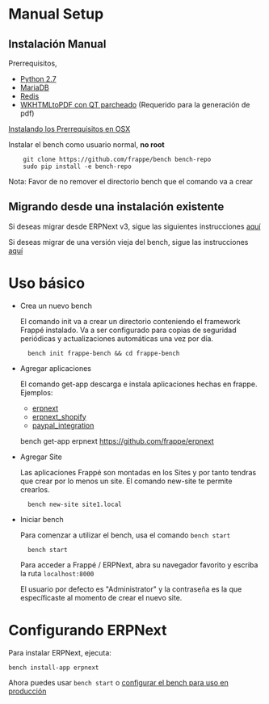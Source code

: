 <!-- add-breadcrumbs -->
# Manual Setup

Instalación Manual
--------------

Prerrequisitos,

* [Python 2.7](https://www.python.org/download/releases/2.7/)
* [MariaDB](https://mariadb.org/)
* [Redis](http://redis.io/topics/quickstart)
* [WKHTMLtoPDF con QT parcheado](http://wkhtmltopdf.org/downloads.html) (Requerido para la generación de pdf)

[Instalando los Prerrequisitos en OSX](https://github.com/frappe/bench/wiki/Installing-Bench-Pre-requisites-on-MacOSX)

Instalar el bench como usuario normal, **no root**

		git clone https://github.com/frappe/bench bench-repo
		sudo pip install -e bench-repo

Nota: Favor de no remover el directorio bench que el comando va a crear

Migrando desde una instalación existente
------------------------------------

Si deseas migrar desde ERPNext v3, sigue las siguientes instrucciones [aquí](https://github.com/frappe/bench/wiki/Migrating-from-ERPNext-version-3)

Si deseas migrar de una versión vieja del bench, sigue las instrucciones [aquí](https://github.com/frappe/bench/wiki/Migrating-from-old-bench)


Uso básico
===========

* Crea un nuevo bench

	El comando init va a crear un directorio conteniendo el framework Frappé instalado.
	Va a ser configurado para copias de seguridad periódicas y actualizaciones automáticas una vez por día.

		bench init frappe-bench && cd frappe-bench

* Agregar aplicaciones

	El comando get-app descarga e instala aplicaciones hechas en frappe. Ejemplos:

	- [erpnext](https://github.com/frappe/erpnext)
	- [erpnext_shopify](https://github.com/frappe/erpnext_shopify)
	- [paypal_integration](https://github.com/frappe/paypal_integration)

	bench get-app erpnext https://github.com/frappe/erpnext

* Agregar Site

	Las aplicaciones Frappé son montadas en los Sites y por tanto tendras que crear por lo menos un site.
	El comando new-site te permite crearlos.

		bench new-site site1.local

* Iniciar bench

	Para comenzar a utilizar el bench, usa el comando `bench start`

		bench start

	Para acceder a Frappé / ERPNext, abra su navegador favorito y escriba la ruta `localhost:8000`

	El usuario por defecto es "Administrator" y la contraseña es la que específicaste al momento de crear el nuevo site.


Configurando ERPNext
==================

Para instalar ERPNext, ejecuta:
```
bench install-app erpnext
```

Ahora puedes usar `bench start` o [configurar el bench para uso en producción](setup-production.html)
